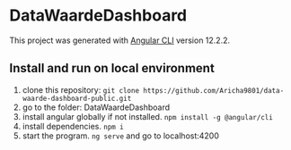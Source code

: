 # DataWaardeDashboard

This project was generated with [Angular CLI](https://github.com/angular/angular-cli) version 12.2.2.

## Install and run on local environment
1. clone this repository: `git clone https://github.com/Aricha9801/data-waarde-dashboard-public.git`
2. go to the folder: DataWaardeDashboard
3. install angular globally if not installed. `npm install -g @angular/cli`
4. install dependencies. `npm i`
5. start the program. `ng serve` and go to localhost:4200